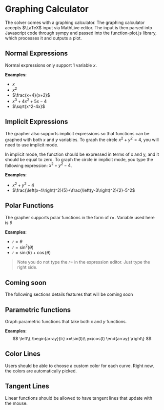 # Graphing Calculator

The solver comes with a graphing calculator. The graphing calculator accepts $\LaTeX$ input via MathLive editor. The input is then parsed into Javascript code through sympy and passed into the function-plot.js library, which processes it and outputs a plot. 

## Normal Expressions

Normal expressions only support 1 variable $x$.

**Examples**:

- $x$
- $x^2$
- $\frac{x+4}{x+2}$
- $x^3 + 4x^2 + 5x - 4$
- $\sqrt{x^2-4x}$

## Implicit Expressions

The grapher also supports implicit expressions so that functions can be graphed with both $x$ and $y$ variables. To graph the circle $x^2 + y^2 = 4$, you will need to use implicit mode. 

In implicit mode, the function should be expressed in terms of x and y, and it should be equal to zero. To graph the circle in implicit mode, you type the following expression: $x^2 + y^2 - 4$.

**Examples**:

- $x^2 + y^2 - 4$
- $\frac{\left(x-4\right)^2}{5}+\frac{\left(y-3\right)^2}{2}-5^2$

## Polar Functions

The grapher supports polar functions in the form of $r=$. Variable used here is $\theta$

**Examples**:

- $r=\theta$
- $r=\sin^2(\theta)$
- $r=\sin(\theta) + \cos(\theta)$

> Note you do not type the $r=$ in the expression editor. Just type the right side.

## **Coming soon**

The following sections details features that will be coming soon

## Parametric functions

Graph parametric functions that take both $x$ and $y$ functions.

**Examples**:
$$
\left\{
    \begin{array}{lr}
        x=\sin(t)\\
        y=\cos(t)
    \end{array}
\right\}
$$

## Color Lines

Users should be able to choose a custom color for each curve. Right now, the colors are automatically picked.

## Tangent Lines

Linear functions should be allowed to have tangent lines that update with the mouse.